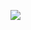 ![](https://github.com/nu11secur1ty/OpenSUSE-Linux-Linux-Architecture_Deployment-administration/blob/master/Squid-proxyserver/wall/squid.png)
